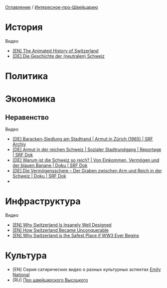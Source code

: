 [Оглавление](/faq/) / [Интересное-про-Швейцарию](/faq/inbox/Интересное-про-Швейцарию.md.html)

# История
Видео
* [[EN] The Animated History of Switzerland](https://www.youtube.com/watch?v=snFjkU85EqI)
* [[DE] Die Geschichte der (neutralen) Schweiz](https://www.youtube.com/watch?v=KDPj-FW9xRU)

# Политика

# Экономика
## Неравенство
Видео
* [[DE] Baracken-Siedlung am Stadtrand | Armut in Zürich (1965) | SRF Archiv](https://www.youtube.com/watch?v=_NIcpMePNpc&t=291s)
* [[DE] Armut in der reichen Schweiz | Sozialer Stadtrundgang | Reportage | SRF Dok](https://www.youtube.com/watch?v=QLsgm9RKS3c)
* [[DE] Warum ist die Schweiz so reich? | Von Einkommen, Vermögen und der blauen Banane | Doku | SRF Dok](https://www.youtube.com/watch?v=zMwuMlIP1sQ)
* [[DE] Die Vermögensschere – Der Graben zwischen Arm und Reich in der Schweiz | Doku | SRF Dok](https://www.youtube.com/watch?v=7z4WInZJLjo)
* 
# Инфраструктура
Видео
* [[EN] Why Switzerland Is Insanely Well Designed](https://www.youtube.com/watch?v=TgEPXpoayK8&t=6s)
* [[EN] How Switzerland Became Unconquerable](https://www.youtube.com/watch?v=O0MMvvcYhO4)
* [[EN] Why Switzerland is the Safest Place if WW3 Ever Begins](https://www.youtube.com/watch?v=ha66FfC-N18)

#  Культура

* [EN] Серия сатирических видео о разных культурных аспектах [Emily National](https://www.youtube.com/playlist?list=PLx3utklxhn0Ivr3BzcaN8TxXcld5Plkj5)
* [RU] [Про швейцарского Высоцкого](https://www.swissinfo.ch/rus/%D1%8E%D0%B1%D0%B8%D0%BB%D0%B5%D0%B9---80-%D0%BB%D0%B5%D1%82_%D0%BD%D0%B0%D1%80%D0%BE%D0%B4%D0%BD%D1%8B%D0%B9-%D0%B1%D0%B0%D1%80%D0%B4-%D1%88%D0%B2%D0%B5%D0%B9%D1%86%D0%B0%D1%80%D0%B8%D0%B8-%D0%BC%D0%B0%D0%BD%D0%B8-%D0%BC%D0%B0%D1%82%D1%82%D0%B5%D1%80/42350606?%E2%80%A6) 